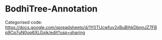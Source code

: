 # BodhiTree-Annotation

Categorised code: https://docs.google.com/spreadsheets/d/1Y0TUcwfuv2xBuBIhkDbnnJZ7FBp9Cp7uN0op6XLGsjk/edit?usp=sharing
